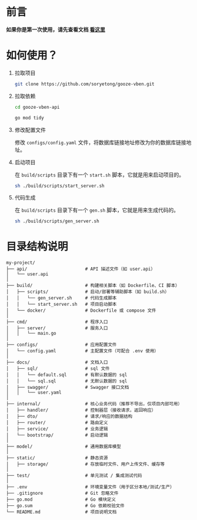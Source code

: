 # 前言

**如果你是第一次使用，请先查看文档 [看这里](https://soryetong.github.io/gooze-docs/)**

# 如何使用？

1. 拉取项目

    ```bash
    git clone https://github.com/soryetong/gooze-vben.git
    ```

2. 拉取依赖

    ```bash
    cd gooze-vben-api

    go mod tidy
    ```

3. 修改配置文件

    修改 `configs/config.yaml` 文件，将数据库链接地址修改为你的数据库链接地址。

4. 启动项目

    在 `build/scripts` 目录下有一个 `start.sh` 脚本，它就是用来启动项目的。

    ```bash
    sh ./build/scripts/start_server.sh
    ```

5. 代码生成

    在 `build/scripts` 目录下有一个 `gen.sh` 脚本，它就是用来生成代码的。

    ```bash
    sh ./build/scripts/gen_server.sh
    ```

# 目录结构说明

```
my-project/
├── api/                      # API 描述文件（如 user.api）
│   └── user.api
│
├── build/                    # 构建相关脚本（如 Dockerfile、CI 脚本）
│   ├── scripts/              # 启动/部署等辅助脚本（如 build.sh）
│   │   └── gen_server.sh     # 代码生成脚本
│   │   └── start_server.sh   # 项目启动脚本
│   └── docker/               # Dockerfile 或 compose 文件
│
├── cmd/                      # 程序入口
│   ├── server/               # 服务入口
│   │   └── main.go
│
├── configs/                  # 应用配置文件
│   └── config.yaml           # 主配置文件（可配合 .env 使用）
│
├── docs/                     # 文档入口
│   ├── sql/                  # sql 文件
│   │   └── default.sql       # 有默认数据的 sql
│   │   └── sql.sql           # 无默认数据的 sql
│   ├── swagger/              # Swagger 接口文档
│   │   └── user.yaml
│
├── internal/                 # 核心业务代码（推荐不导出，仅项目内部可用）
│   ├── handler/              # 控制器层（接收请求，返回响应）
│   ├── dto/                  # 请求/响应的数据结构
│   ├── router/               # 路由定义
│   ├── service/              # 业务逻辑
│   └── bootstrap/            # 启动逻辑
│
├── model/                    # 通用数据库模型
│
├── static/                   # 静态资源
│   ├── storage/              # 存放临时文件、用户上传文件、缓存等
│
├── test/                     # 单元测试 / 集成测试代码
│
├── .env                      # 环境变量文件（用于区分本地/测试/生产）
├── .gitignore                # Git 忽略文件
├── go.mod                    # Go 模块定义
├── go.sum                    # Go 依赖校验文件
└── README.md                 # 项目说明文档
```
